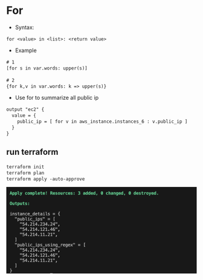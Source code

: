 # For
- Syntax:
```
for <value> in <list>: <return value>
```
- Example
```hcl
# 1
[for s in var.words: upper(s)]

# 2
{for k,v in var.words: k => upper(s)}
```

- Use for to summarize all public ip

```
output "ec2" {
  value = {
    public_ip = [ for v in aws_instance.instances_6 : v.public_ip ]
  }
}
```


## run terraform
```
terraform init
terraform plan
terraform apply -auto-approve
```
![result](./image.png)